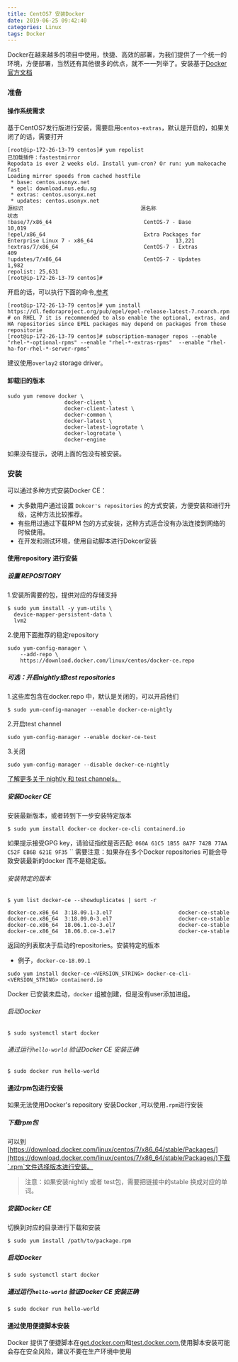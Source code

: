 ```yaml
---
title: CentOS7 安装Docker
date: 2019-06-25 09:42:40
categories: Linux
tags: Docker
---
```

Docker在越来越多的项目中使用，快捷、高效的部署，为我们提供了一个统一的环境，方便部署，当然还有其他很多的优点，就不一一列举了。安装基于[Docker官方文档](https://docs.docker.com/install/linux/docker-ce/centos/)<!-- more -->

### 准备
#### 操作系统需求
基于CentOS7发行版进行安装，需要启用`centos-extras`，默认是开启的，如果关闭了的话，需要打开
``` shell
[root@ip-172-26-13-79 centos]# yum repolist                                                                              
已加载插件：fastestmirror
Repodata is over 2 weeks old. Install yum-cron? Or run: yum makecache fast
Loading mirror speeds from cached hostfile
 * base: centos.usonyx.net
 * epel: download.nus.edu.sg
 * extras: centos.usonyx.net
 * updates: centos.usonyx.net
源标识                                     源名称                                                                  状态
!base/7/x86_64                             CentOS-7 - Base                                                         10,019
!epel/x86_64                               Extra Packages for Enterprise Linux 7 - x86_64                          13,221
!extras/7/x86_64                           CentOS-7 - Extras                                                          409
!updates/7/x86_64                          CentOS-7 - Updates                                                       1,982
repolist: 25,631
[root@ip-172-26-13-79 centos]#
```
开启的话，可以执行下面的命令,[参考](https://fedoraproject.org/wiki/EPEL)
``` shell
[root@ip-172-26-13-79 centos]# yum install https://dl.fedoraproject.org/pub/epel/epel-release-latest-7.noarch.rpm
# on RHEL 7 it is recommended to also enable the optional, extras, and HA repositories since EPEL packages may depend on packages from these repositorie
[root@ip-172-26-13-79 centos]# subscription-manager repos --enable "rhel-*-optional-rpms" --enable "rhel-*-extras-rpms"  --enable "rhel-ha-for-rhel-*-server-rpms"
```
建议使用`overlay2` storage driver。
#### 卸载旧的版本
``` shell
sudo yum remove docker \
                  docker-client \
                  docker-client-latest \
                  docker-common \
                  docker-latest \
                  docker-latest-logrotate \
                  docker-logrotate \
                  docker-engine
```
如果没有提示，说明上面的包没有被安装。

### 安装
可以通过多种方式安装Docker CE：
- 大多数用户通过设置 `Dokcer's repositories` 的方式安装，方便安装和进行升级，这种方法比较推荐。
- 有些用过通过下载RPM 包的方式安装，这种方式适合没有办法连接到网络的时候使用。
- 在开发和测试环境，使用自动脚本进行Dokcer安装

#### 使用repository 进行安装
##### 设置 REPOSITORY
1.安装所需要的包，提供对应的存储支持
``` shell
$ sudo yum install -y yum-utils \
  device-mapper-persistent-data \
  lvm2
```
2.使用下面推荐的稳定repository
``` shell
sudo yum-config-manager \
    --add-repo \
    https://download.docker.com/linux/centos/docker-ce.repo
```
##### 可选：开启nightly或test repositories
1.这些库包含在docker.repo 中，默认是关闭的，可以开启他们
``` shell
$ sudo yum-config-manager --enable docker-ce-nightly
```
2.开启test channel
``` shell
sudo yum-config-manager --enable docker-ce-test
```
3.关闭
``` shell
sudo yum-config-manager --disable docker-ce-nightly
```
[了解更多关于 nightly 和 test channels。](https://docs.docker.com/install/)

##### 安装Docker CE
安装最新版本，或者转到下一步安装特定版本
``` shell
$ sudo yum install docker-ce docker-ce-cli containerd.io
```
如果提示接受GPG key，请验证指纹是否匹配: `060A 61C5 1B55 8A7F 742B 77AA C52F EB6B 621E 9F35`
``
需要注意：如果存在多个Docker repositories 可能会导致安装最新的docker 而不是稳定版。
###### 安装特定的版本
``` shell
$ yum list docker-ce --showduplicates | sort -r

docker-ce.x86_64  3:18.09.1-3.el7                     docker-ce-stable
docker-ce.x86_64  3:18.09.0-3.el7                     docker-ce-stable
docker-ce.x86_64  18.06.1.ce-3.el7                    docker-ce-stable
docker-ce.x86_64  18.06.0.ce-3.el7                    docker-ce-stable
```
返回的列表取决于启动的repositories。安装特定的版本
- 例子，`docker-ce-18.09.1`
``` shell
sudo yum install docker-ce-<VERSION_STRING> docker-ce-cli-<VERSION_STRING> containerd.io
```
Docker 已安装未启动，`docker` 组被创建，但是没有user添加进组。
###### 启动Docker
``` shell
$ sudo systemctl start docker
```
###### 通过运行`hello-world` 验证Docker CE 安装正确
``` shell
$ sudo docker run hello-world
```
#### 通过rpm包进行安装
如果无法使用Docker's repository 安装Docker ,可以使用`.rpm`进行安装
##### 下载rpm包
可以到[https://download.docker.com/linux/centos/7/x86_64/stable/Packages/](https://download.docker.com/linux/centos/7/x86_64/stable/Packages/)下载`.rpm`文件选择版本进行安装。
>注意：如果安装nightly 或者 test包，需要把链接中的stable 换成对应的单词。

##### 安装Docker CE
切换到对应的目录进行下载和安装
``` shell
$ sudo yum install /path/to/package.rpm
```
##### 启动Docker
``` shell
$ sudo systemctl start docker
```
##### 通过运行`hello-world` 验证Docker CE 安装正确
``` shell
$ sudo docker run hello-world
```
#### 通过使用便捷脚本安装
Docker 提供了便捷脚本在[get.docker.com](https://get.docker.com/)和[test.docker.com](https://test.docker.com/),使用脚本安装可能会存在安全风险，建议不要在生产环境中使用
